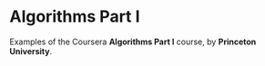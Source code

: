 # Algorithms Part I

Examples of the Coursera **Algorithms Part I** course, by **Princeton University**.
